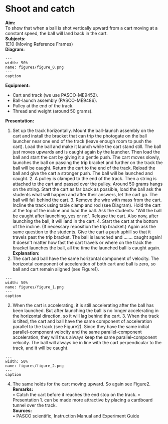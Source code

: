 # Shoot and catch 
    
<b> Aim: </b>  
 To show that when a ball is shot vertically upward from a cart moving at a constant speed, the ball will land back in the cart.    
<b> Subjects: </b>  
 1E10 (Moving Reference Frames)   
<b> Diagram: </b>  
   
```{figure} figures/figure_0.png  
---  
width: 50%  
name: figures/figure_0.png  
---  
caption  
``` 
     
<b> Equipment: </b>  
 
 *  Cart and track (we use PASCO-ME9452). 
 *  Ball-launch assembly (PASCO-ME9486). 
 *  Pulley at the end of the track. 
 *  Thread and weight (around 50 grams).
     
<b> Presentation: </b>  
 1. Set up the track horizontally. Mount the ball-launch assembly on the cart and install the bracket that can trip the photogate on the ball launcher near one end of the track (leave enough room to push the cart). Load the ball and make it launch while the cart stand still. The ball just moves upwards and is caught again by the launcher. Then load the ball and start the cart by giving it a gentle push. The cart moves slowly, launches the ball on passing the trip bracket and further on the track the ball will be caught. Return the cart to the end of the track. Reload the ball and give the cart a stronger push. The ball will be launched and caught. 2. A pulley is clamped to the end of the track. Then a string is attached to the cart and passed over the pulley. Around 50 grams hangs on the string. Start the cart as far back as possible, load the ball ask the students what will happen and after their answers, let the cart go. The ball will fall behind the cart. 3. Remove the wire with mass from the cart. Incline the track using table clamp and rod (see Diagram). Hold the cart at the top of the incline and load the ball. Ask the students: "Will the ball be caught after launching, yes or no". Release the cart. Also now, after launching the ball, it will land in the cart. 4. Start the cart at the bottom of the incline. (If necessary reposition the trip bracket.) Again ask the same question to the students. Give the cart a push uphill so that it travels past the trip bracket. The ball is launched and ……. caught again! It doesn't matter how fast the cart travels or where on the track the bracket launches the ball, all the time the launched ball is caught again.   
<b> Explanation: </b>  
 1. The cart and ball have the same horizontal component of velocity. The horizontal component of acceleration of both cart and ball is zero, so ball and cart remain aligned (see Figure1).    
```{figure} figures/figure_1.png  
---  
width: 50%  
name: figures/figure_1.png  
---  
caption  
``` 
 2. When the cart is accelerating, it is still accelerating after the ball has been launched. But after launching the ball is no longer accelerating in the horizontal direction, so it will lag behind the cart. 3. When the track is tilted, the cart and ball have the same component of acceleration parallel to the track (see Figure2). Since they have the same initial parallel-component velocity and the same parallel-component acceleration, they will thus always keep the same parallel-component velocity. The ball will always be in line with the cart perpendicular to the track, and it  will be caught.     
```{figure} figures/figure_2.png  
---  
width: 50%  
name: figures/figure_2.png  
---  
caption  
``` 
 4. The same holds for the cart moving upward. So again see Figure2.   
<b> Remarks: </b>  
 • Catch the cart before it reaches the end stop on the track. • Presentation 1. can be made more attractive by placing a cardboard tunnel over the track.   
<b> Sources: </b>  
 • PASCO scientific, Instruction Manual and Experiment Guide  